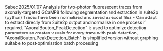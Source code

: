 Sabec 2025/01/07
Analysis for two-photon fluoresecent traces from axonally-targeted GCaMP8 following segmentation and extraction in suite2p (python)
Traces have been normalised and saved as excel files - Can adapt to extract directly from Suite2p output and normalise in one process if required. 
"AxonalBouton_PeakDetection" is used to optimize detection parameters as creates visuals for every trace with peak detection, 
"AxonalBouton_PeakDetection_Batch" is simplified version without graphing suitable to post-optimisation batch processing
